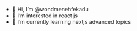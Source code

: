 - 👋 Hi, I’m @wondmenehfekadu
- 👀 I’m interested in react js
- 🌱 I’m currently learning nextjs advanced topics


<!---
wondmenehfekadu/wondmenehfekadu is a ✨ special ✨ repository because its `README.md` (this file) appears on your GitHub profile.
You can click the Preview link to take a look at your changes.
--->
